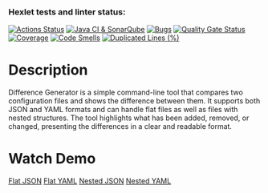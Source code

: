 ### Hexlet tests and linter status:
[![Actions Status](https://github.com/nastya-ermolaeva/java-project-71/actions/workflows/hexlet-check.yml/badge.svg)](https://github.com/nastya-ermolaeva/java-project-71/actions)
[![Java CI & SonarQube](https://github.com/nastya-ermolaeva/java-project-71/actions/workflows/build.yml/badge.svg)](https://github.com/nastya-ermolaeva/java-project-71/actions/workflows/build.yml)
[![Bugs](https://sonarcloud.io/api/project_badges/measure?project=nastya-ermolaeva_java-project-71&metric=bugs)](https://sonarcloud.io/summary/new_code?id=nastya-ermolaeva_java-project-71)
[![Quality Gate Status](https://sonarcloud.io/api/project_badges/measure?project=nastya-ermolaeva_java-project-71&metric=alert_status)](https://sonarcloud.io/summary/new_code?id=nastya-ermolaeva_java-project-71)
[![Coverage](https://sonarcloud.io/api/project_badges/measure?project=nastya-ermolaeva_java-project-71&metric=coverage)](https://sonarcloud.io/summary/new_code?id=nastya-ermolaeva_java-project-71)
[![Code Smells](https://sonarcloud.io/api/project_badges/measure?project=nastya-ermolaeva_java-project-71&metric=code_smells)](https://sonarcloud.io/summary/new_code?id=nastya-ermolaeva_java-project-71)
[![Duplicated Lines (%)](https://sonarcloud.io/api/project_badges/measure?project=nastya-ermolaeva_java-project-71&metric=duplicated_lines_density)](https://sonarcloud.io/summary/new_code?id=nastya-ermolaeva_java-project-71)

# Description
Difference Generator is a simple command-line tool that compares two configuration files and shows the difference between them. It supports both JSON and YAML formats and can handle flat files as well as files with nested structures. The tool highlights what has been added, removed, or changed, presenting the differences in a clear and readable format.
# Watch Demo
[Flat JSON](https://asciinema.org/a/UC445ya5SWg3JkwHfaGIOz9dT)
[Flat YAML](https://asciinema.org/a/fXoh2648UjWt6jrSygILoX5R6)
[Nested JSON](https://asciinema.org/a/dd9ug1hsglJVVPfErz7CoAq6s)
[Nested YAML](https://asciinema.org/a/SO7WySBjsCnOLCg73F3G5RuvL)
